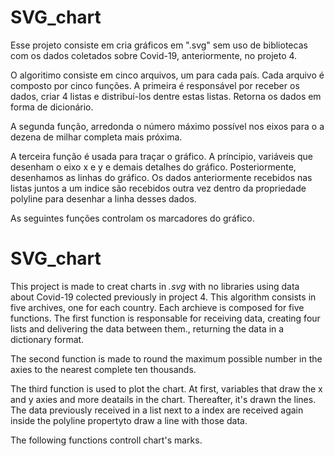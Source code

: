 # SVG_chart 
Esse projeto consiste em cria gráficos em ".svg" sem uso de bibliotecas com os dados coletados sobre Covid-19, anteriormente, no projeto 4.

O algoritimo consiste em cinco arquivos, um para cada país. Cada arquivo é composto por cinco funções. A primeira é responsável por receber os dados, criar 4 listas e distribuí-los dentre estas listas. Retorna os dados em forma de dicionário.

A segunda função, arredonda o número máximo possível nos eixos para o a dezena de milhar completa mais próxima.

A terceira função é usada para traçar o gráfico. A príncipio, variáveis que desenham o eixo x e y e demais detalhes do gráfico. Posteriormente, desenhamos as linhas do gráfico. Os dados anteriormente recebidos nas listas juntos a um indice são recebidos outra vez dentro da propriedade polyline para desenhar a linha desses dados.

As seguintes funções controlam os marcadores do gráfico.

# SVG_chart

This project is made to creat charts in *.svg* with no libraries using data about Covid-19 colected previously in project 4. This algorithm consists in five archives, one for each country. Each archieve is composed for five functions. The first function is responsable for receiving data, creating four lists and delivering the data between them., returning the data in a dictionary format.

The second function is made to round the maximum possible number in the axies to the nearest complete ten thousands.

The third function is used to plot the chart. At first, variables that draw the x and y axies and more deatails in the chart. Thereafter, it's drawn the lines. The data previously received in a list next to a index are received again inside the polyline propertyto draw a line with those data.

The following functions controll chart's marks.
